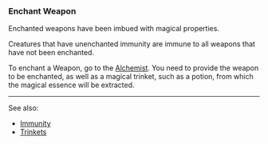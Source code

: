 ### Enchant Weapon
Enchanted weapons have been imbued with magical properties.

Creatures that have unenchanted immunity are immune to all weapons that have not been enchanted.

To enchant a Weapon, go to the [Alchemist](../alchemist/index.md). You need to provide the weapon to be enchanted, as well as a magical
  trinket, such as a potion, from which the magical essence will be extracted.

---

See also: 
 - [Immunity](../../immunity.md)
 - [Trinkets](../../items/trinkets.md)


